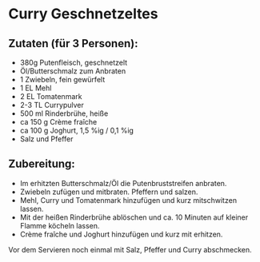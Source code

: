 Curry Geschnetzeltes
================


Zutaten (für 3 Personen):
---------------
 * 380g Putenfleisch, geschnetzelt
 * Öl/Butterschmalz zum Anbraten
 * 1 Zwiebeln, fein gewürfelt
 * 1 EL 	Mehl
 * 2 EL 	Tomatenmark
 * 2-3 TL 	Currypulver
 * 500 ml 	Rinderbrühe, heiße
 * ca 150 g 	Crème fraîche
 * ca 100 g 	Joghurt, 1,5 %ig / 0,1 %ig
 * Salz und Pfeffer

Zubereitung:
------------------

 * Im erhitzten Butterschmalz/Öl die Putenbruststreifen anbraten.
 * Zwiebeln zufügen und mitbraten. Pfeffern und salzen.
 * Mehl, Curry und Tomatenmark hinzufügen und kurz mitschwitzen lassen.
 * Mit der heißen Rinderbrühe ablöschen und ca. 10 Minuten auf kleiner Flamme köcheln lassen.
 * Crème fraîche und Joghurt hinzufügen und kurz mit erhitzen.


Vor dem Servieren noch einmal mit Salz, Pfeffer und Curry abschmecken.
